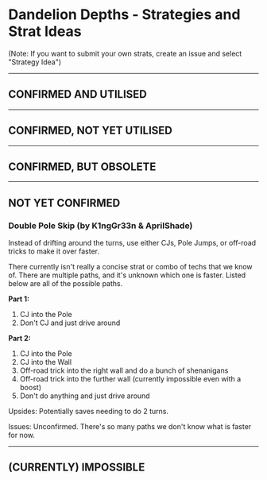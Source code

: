 # Dandelion Depths - Strategies and Strat Ideas

(Note: If you want to submit your own strats, create an issue and select "Strategy Idea")

---
## CONFIRMED AND UTILISED

---
## CONFIRMED, NOT YET UTILISED

---
## CONFIRMED, BUT OBSOLETE

---
## NOT YET CONFIRMED
### Double Pole Skip (by K1ngGr33n & AprilShade) 
Instead of drifting around the turns, use either CJs, Pole Jumps, or off-road tricks to make it over faster. 

There currently isn't really a concise strat or combo of techs that we know of. There are multiple paths, and it's unknown which one is faster. Listed below are all of the possible paths. 

**Part 1:**

1. CJ into the Pole
2. Don't CJ and just drive around

**Part 2:**

1. CJ into the Pole
2. CJ into the Wall
3. Off-road trick into the right wall and do a bunch of shenanigans 
4. Off-road trick into the further wall (currently impossible even with a boost) 
5. Don't do anything and just drive around

Upsides: Potentially saves needing to do 2 turns. 

Issues: Unconfirmed. There's so many paths we don't know what is faster for now. 

---
## (CURRENTLY) IMPOSSIBLE